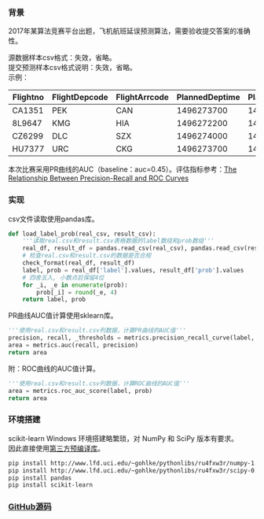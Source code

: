 ### 背景

2017年某算法竞赛平台出题，飞机航班延误预测算法，需要验收提交答案的准确性。

源数据样本csv格式：失效，省略。  
提交预测样本csv格式说明：失效，省略。  
示例：

Flightno | FlightDepcode | FlightArrcode | PlannedDeptime | PlannedArrtime | prob
-- | -- | -- | -- | -- | --
CA1351 | PEK | CAN | 1496273700 | 1496285700 | 0.041386555
8L9647 | KMG | HIA | 1496272200 | 1496282400 | 0.022590361
CZ6299 | DLC | SZX | 1496274000 | 1496286900 | 0.025210084
HU7377 | URC | CKG | 1496273700 | 1496287500 | 0.106757728

本次比赛采用PR曲线的AUC（baseline：auc=0.45）。评估指标参考：[The Relationship Between Precision-Recall and ROC Curves](http://mark.goadrich.com/articles/davisgoadrichcamera2.pdf)

### 实现

csv文件读取使用pandas库。

```Python
def load_label_prob(real_csv, result_csv):
    '''读取real.csv和result.csv表格数据的label数组和prob数组'''
    real_df, result_df = pandas.read_csv(real_csv), pandas.read_csv(result_csv)
    # 检查real.csv和result.csv的数据是否合规
    check_format(real_df, result_df)
    label, prob = real_df['label'].values, result_df['prob'].values
    # 四舍五入, 小数点后保留4位
    for _i, _e in enumerate(prob):
        prob[_i] = round(_e, 4)
    return label, prob
```

PR曲线AUC值计算使用sklearn库。  

```Python
'''使用real.csv和result.csv列数据，计算PR曲线的AUC值'''
precision, recall, _thresholds = metrics.precision_recall_curve(label, prob)
area = metrics.auc(recall, precision)
return area
```

附：ROC曲线的AUC值计算。

```Python
'''使用real.csv和result.csv列数据，计算ROC曲线的AUC值'''
area = metrics.roc_auc_score(label, prob)
return area
```

### 环境搭建

scikit-learn Windows 环境搭建略繁琐，对 NumPy 和 SciPy 版本有要求。  
因此直接使用[第三方预编译库](http://www.lfd.uci.edu/~gohlke/pythonlibs/)。

```bash
pip install http://www.lfd.uci.edu/~gohlke/pythonlibs/ru4fxw3r/numpy-1.13.1+mkl-cp36-cp36m-win32.whl
pip install http://www.lfd.uci.edu/~gohlke/pythonlibs/ru4fxw3r/scipy-0.19.1-cp36-cp36m-win32.whl
pip install pandas
pip install scikit-learn
```

### [GitHub源码](https://github.com/9468305/python-script/blob/master/auc_pr_roc/)
